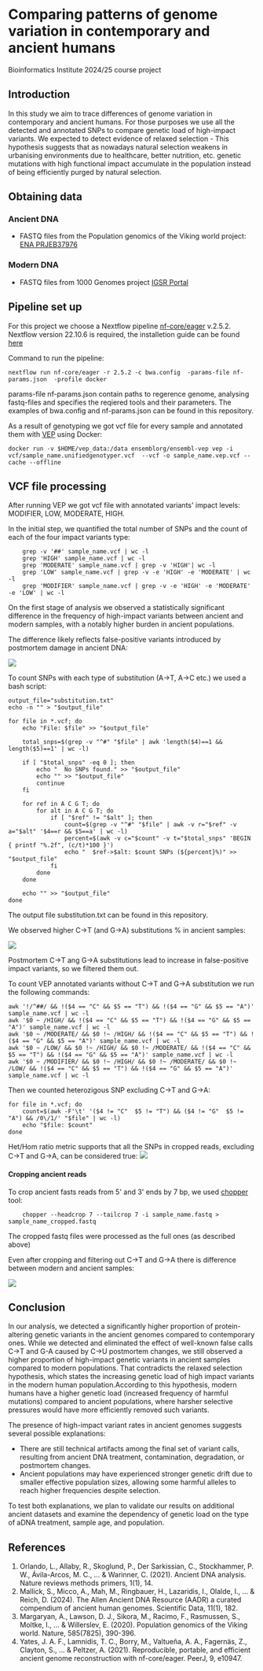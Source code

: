 # Comparing patterns of genome variation in contemporary and ancient humans
Bioinformatics Institute 2024/25 course project

## Introduction

In this study we aim to trace differences of genome variation in contemporary and ancient humans. For those purposes we use all the detected and annotated SNPs to compare genetic load of high-impact variants. We expected to detect evidence of relaxed selection -  This hypothesis suggests that as nowadays natural selection weakens in urbanising environments due to healthcare, better nutrition, etc. genetic mutations  with high functional impact accumulate in the population instead of being efficiently purged by natural selection.

## Obtaining data

### Ancient DNA
- FASTQ files from the Population genomics of the Viking world project: [ENA PRJEB37976](https://www.ebi.ac.uk/ena/browser/view/PRJEB37976)
### Modern DNA
- FASTQ files from 1000 Genomes project [IGSR Portal](https://www.internationalgenome.org/data-portal/sample)

## Pipeline set up

For this project we choose a Nextflow pipeline [nf-core/eager](https://nf-co.re/eager/2.5.2) v.2.5.2.
Nextflow version 22.10.6 is required, the installetion guide can be found [here](https://www.nextflow.io/docs/latest/install.html#installation.)

Command to run the pipeline:

    nextflow run nf-core/eager -r 2.5.2 -c bwa.config  -params-file nf-params.json  -profile docker

params-file nf-params.json contain paths to regerence genome, analysing fastq-files and specifies the reqiered tools and their parameters. The examples of bwa.config and nf-params.json can be found in this repository.

As a result of genotyping we got vcf file for every sample and annotated them with [VEP](https://www.ensembl.org/info/docs/tools/vep/script/vep_download.html#docker) using Docker:

    docker run -v $HOME/vep_data:/data ensemblorg/ensembl-vep vep -i vcf/sample_name.unifiedgenotyper.vcf  --vcf -o sample_name.vep.vcf --cache --offline

## VCF file processing

After running VEP we got vcf file with annotated variants' impact levels: MODIFIER, LOW, MODERATE, HIGH.

In the initial step, we quantified the total number of SNPs and the count of each of the four impact variants type:

        grep -v '##' sample_name.vcf | wc -l
        grep 'HIGH' sample_name.vcf | wc -l
        grep 'MODERATE' sample_name.vcf | grep -v 'HIGH'| wc -l
        grep 'LOW' sample_name.vcf | grep -v -e 'HIGH' -e 'MODERATE' | wc -l
        grep 'MODIFIER' sample_name.vcf | grep -v -e 'HIGH' -e 'MODERATE' -e 'LOW' | wc -l

On the first stage of analysis we observed a statistically significant difference in the frequency of high-impact variants between ancient and modern samples, with a notably higher burden in ancient populations.

The difference likely reflects false-positive variants introduced by postmortem damage in ancient DNA:


![](images/boxplots.png)

To count SNPs with each type of substitution (A->T, A->C etc.) we used a bash script:

    output_file="substitution.txt"
    echo -n "" > "$output_file"  

    for file in *.vcf; do
        echo "File: $file" >> "$output_file"
        
        total_snps=$(grep -v "^#" "$file" | awk 'length($4)==1 && length($5)==1' | wc -l)

        if [ "$total_snps" -eq 0 ]; then
            echo "  No SNPs found." >> "$output_file"
            echo "" >> "$output_file"
            continue
        fi

        for ref in A C G T; do
            for alt in A C G T; do
                if [ "$ref" != "$alt" ]; then
                    count=$(grep -v "^#" "$file" | awk -v r="$ref" -v a="$alt" '$4==r && $5==a' | wc -l)
                    percent=$(awk -v c="$count" -v t="$total_snps" 'BEGIN { printf "%.2f", (c/t)*100 }')
                    echo "  $ref->$alt: $count SNPs (${percent}%)" >> "$output_file"
                fi
            done
        done

        echo "" >> "$output_file"
    done

The output file substitution.txt can be found in this repository.

We observed higher C->T (and G->A) substitutions % in ancient samples: 

![](images/C-T_substitution_optimized.png)

Postmortem C->T ang G->A substitutions lead to increase in false-positive impact variants, so we filtered them out.

To count VEP annotated variants without C->T and G->A substitution we run the following commands:

    awk '!/^##/ && !($4 == "C" && $5 == "T") && !($4 == "G" && $5 == "A")' sample_name.vcf | wc -l
    awk '$0 ~ /HIGH/ && !($4 == "C" && $5 == "T") && !($4 == "G" && $5 == "A")' sample_name.vcf | wc -l
    awk '$0 ~ /MODERATE/ && $0 !~ /HIGH/ && !($4 == "C" && $5 == "T") && !($4 == "G" && $5 == "A")' sample_name.vcf | wc -l
    awk '$0 ~ /LOW/ && $0 !~ /HIGH/ && $0 !~ /MODERATE/ && !($4 == "C" && $5 == "T") && !($4 == "G" && $5 == "A")' sample_name.vcf | wc -l
    awk '$0 ~ /MODIFIER/ && $0 !~ /HIGH/ && $0 !~ /MODERATE/ && $0 !~ /LOW/ && !($4 == "C" && $5 == "T") && !($4 == "G" && $5 == "A")' sample_name.vcf | wc -l

Then we counted heterozigous SNP excluding C->T and G->A:

    for file in *.vcf; do
        count=$(awk -F'\t' '($4 != "C"  $5 != "T") && ($4 != "G"  $5 != "A") && /0\/1/' "$file" | wc -l)
        echo "$file: $count"
    done

Het/Hom ratio metric supports that all the SNPs in cropped reads, excluding C->T and G->A, can be considered true:
![](images/het_hom_comparison.png)

#### Сropping ancient reads

To crop ancient fasts reads from 5' and 3' ends by 7 bp, we used [chopper](https://github.com/wdecoster/chopper) tool:

        chopper --headcrop 7 --tailcrop 7 -i sample_name.fastq > sample_name_cropped.fastq

The cropped fastq files were processed as the full ones (as described above)

Even after cropping and filtering out C->T and G->A there is difference between modern and ancient samples:

![](images/variant_impact_comparison_95-100.png)

## Conclusion 

In our analysis, we detected a significantly higher proportion of protein-altering genetic variants in the ancient genomes compared to contemporary ones. While we detected and eliminated the effect of well-known false calls C->T and G-A caused by C->U postmortem changes, we still observed a higher proportion of high-impact genetic variants in ancient samples compared to modern populations. That contradicts the relaxed selection hypothesis, which states the  increasing genetic load of high impact variants in the modern human population.According to this hypothesis, modern humans have a higher genetic load (increased frequency of harmful mutations) compared to ancient populations, where harsher selective pressures would have more efficiently removed such variants. 

The presence of  high-impact variant rates in ancient genomes suggests several possible explanations:

- There are still technical artifacts among the final set of variant calls, resulting from ancient DNA treatment, contamination, degradation, or postmortem changes.
- Ancient populations may have experienced stronger genetic drift due to smaller effective population sizes, allowing some harmful alleles to reach higher frequencies despite selection.
  
To test both explanations, we plan to validate our results on additional ancient datasets and examine the dependency of genetic load on the type of aDNA treatment, sample age, and population.

## References

1. Orlando, L., Allaby, R., Skoglund, P., Der Sarkissian, C., Stockhammer, P. W., Ávila-Arcos, M. C., ... & Warinner, C. (2021). Ancient DNA analysis. Nature reviews methods primers, 1(1), 14.
2. Mallick, S., Micco, A., Mah, M., Ringbauer, H., Lazaridis, I., Olalde, I., ... & Reich, D. (2024). The Allen Ancient DNA Resource (AADR) a curated compendium of ancient human genomes. Scientific Data, 11(1), 182.
3. Margaryan, A., Lawson, D. J., Sikora, M., Racimo, F., Rasmussen, S., Moltke, I., ... & Willerslev, E. (2020). Population genomics of the Viking world. Nature, 585(7825), 390-396.
4. Yates, J. A. F., Lamnidis, T. C., Borry, M., Valtueña, A. A., Fagernäs, Z., Clayton, S., ... & Peltzer, A. (2021). Reproducible, portable, and efficient ancient genome reconstruction with nf-core/eager. PeerJ, 9, e10947.



